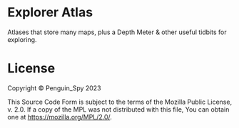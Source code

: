 # Explorer Atlas
Atlases that store many maps, plus a Depth Meter & other useful tidbits for exploring.

# License
Copyright © Penguin_Spy 2023  

This Source Code Form is subject to the terms of the Mozilla Public
License, v. 2.0. If a copy of the MPL was not distributed with this
file, You can obtain one at https://mozilla.org/MPL/2.0/.

